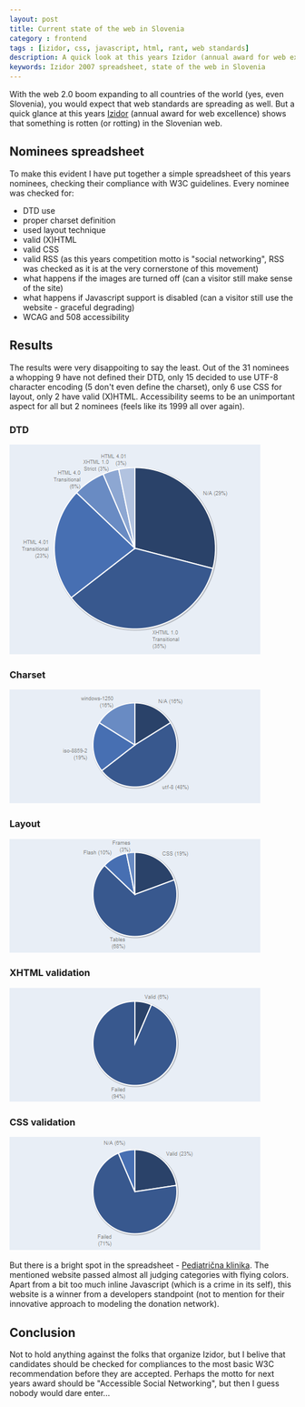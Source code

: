 ```yaml
---
layout: post
title: Current state of the web in Slovenia
category : frontend
tags : [izidor, css, javascript, html, rant, web standards]
description: A quick look at this years Izidor (annual award for web excellence) nominees makes it evident that the state of web in Slovenia is not where it should be.
keywords: Izidor 2007 spreadsheet, state of the web in Slovenia
---
```


With the web 2.0 boom expanding to all countries of the world (yes, even Slovenia), you would expect that web standards are spreading as well. But a quick glance at this years [Izidor](http://www.gvizobrazevanje.si/izidor/ "IZIDOR 2007 - Nagrada za spletno odličnost") (annual award for web excellence) shows that something is rotten (or rotting) in the Slovenian web.

## Nominees spreadsheet

To make this evident I have put together a simple spreadsheet of this years nominees, checking their compliance with W3C guidelines. Every nominee was checked for:

* DTD use
* proper charset definition
* used layout technique
* valid (X)HTML
* valid CSS
* valid RSS (as this years competition motto is "social networking", RSS was checked as it is at the very cornerstone of this movement)
* what happens if the images are turned off (can a visitor still make sense of the site)
* what happens if Javascript support is disabled (can a visitor still use the website - graceful degrading)
* WCAG and 508 accessibility

## Results

The results were very disappoiting to say the least. Out of the 31 nominees a whopping 9 have not defined their DTD, only 15 decided to use UTF-8 character encoding (5 don't even define the charset), only 6 use CSS for layout, only 2 have valid (X)HTML. Accessibility seems to be an unimportant aspect for all but 2 nominees (feels like its 1999 all over again).

### DTD

![DTD results](/images/izidor-dtd.gif)

### Charset

![Charset results](/images/izidor-charset.gif)

### Layout

![Layout results](/images/izidor-layout.gif)

### XHTML validation

![XHTML validation results](/images/izidor-xhtml.gif)

### CSS validation

![CSS validation results](/images/izidor-css.gif)

But there is a bright spot in the spreadsheet - [Pediatrična klinika](http://www.ustanovazapediatricno.si/). The mentioned website passed almost all judging categories with flying colors. Apart from a bit too much inline Javascript (which is a crime in its self), this website is a winner from a developers standpoint (not to mention for their innovative approach to modeling the donation network).

## Conclusion

Not to hold anything against the folks that organize Izidor, but I belive that candidates should be checked for compliances to the most basic W3C recommendation before they are accepted. Perhaps the motto for next years award should be "Accessible Social Networking", but then I guess nobody would dare enter...